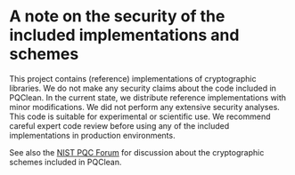 # A note on the security of the included implementations and schemes

This project contains (reference) implementations of cryptographic libraries.
We do not make any security claims about the code included in PQClean.
In the current state, we distribute reference implementations with minor modifications.
We did not perform any extensive security analyses.
This code is suitable for experimental or scientific use.
We recommend careful expert code review before using any of the included implementations in production environments.

See also the [NIST PQC Forum][forum] for discussion about the cryptographic schemes included in PQClean.

[forum]: https://csrc.nist.gov/Projects/Post-Quantum-Cryptography/Email-List
